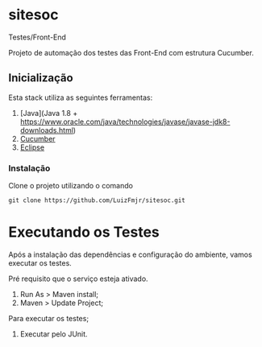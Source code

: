 # sitesoc
Testes/Front-End

Projeto de automação dos testes das Front-End com estrutura Cucumber.

## Inicialização
Esta stack utiliza as seguintes ferramentas:
1.	[Java](Java 1.8 + https://www.oracle.com/java/technologies/javase/javase-jdk8-downloads.html)
2.	[Cucumber](https://cucumber.io/)
3.	[Eclipse](https://www.eclipse.org/)

### Instalação
Clone o projeto utilizando o comando
```
git clone https://github.com/LuizFmjr/sitesoc.git

```

# Executando os Testes
Após a instalação das dependências e configuração do ambiente, vamos executar os testes.

Pré requisito que o serviço esteja ativado.

1. Run As > Maven install;
2. Maven > Update Project;

Para executar os testes;

1. Executar pelo JUnit.
